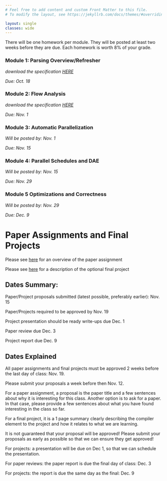 ```yaml
---
# Feel free to add content and custom Front Matter to this file.
# To modify the layout, see https://jekyllrb.com/docs/themes/#overriding-theme-defaults

layout: single
classes: wide
---
```


There will be one homework per module. They will be posted at least two weeks before they are due. Each homework is worth 8% of your grade.

### Module 1: Parsing Overview/Refresher

_download the specification [HERE](homeworks/CSE211Fall2020_assignment1.pdf)_

_Due: Oct. 18_

### Module 2: Flow Analysis

_download the specification [HERE](homeworks/CSE211Fall2020_assignment2.pdf)_

_Due: Nov. 1_

### Module 3: Automatic Parallelization

_Will be posted by: Nov. 1_

_Due: Nov. 15_

### Module 4: Parallel Schedules and DAE

_Will be posted by: Nov. 15_ 

_Due: Nov. 29_

### Module 5 Optimizations and Correctness

_Will be posted by: Nov. 29_ 

_Due: Dec. 9_

# Paper Assignments and Final Projects

Please see [here](overview.html#paper-assignment) for an overview of the paper assignment

Please see [here](overview.html#final-project) for a description of the optional final project

## Dates Summary:

Paper/Project proposals submitted (latest possible, preferably earlier): Nov. 15

Paper/Projects required to be approved by Nov. 19

Project presentation should be ready write-ups due Dec. 1

Paper review due Dec. 3

Project report due Dec. 9


## Dates Explained

All paper assignments and final projects must be approved 2 weeks before the last day of class: Nov. 19.

Please submit your proposals a week before then Nov. 12.

For a paper assignment, a proposal is the paper title and a few sentences about why it is interesting for this class. Another option is to ask for a paper. In that case, please provide a few sentences about what you have found interesting in the class so far.

For a final project, it is a 1 page summary clearly describing the compiler element to the project and how
it relates to what we are learning.

It is not guaranteed that your proposal will be approved! Please submit your proposals as early as possible so that we can ensure they get approved!

For projects: a presentation will be due on Dec 1, so that we can schedule the presentation.

For paper reviews: the paper report is due the final day of class: Dec. 3

For projects: the report is due the same day as the final: Dec. 9

